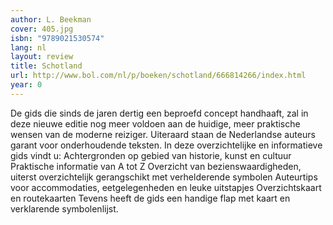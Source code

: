 ```yaml
---
author: L. Beekman
cover: 405.jpg
isbn: "9789021530574"
lang: nl
layout: review
title: Schotland
url: http://www.bol.com/nl/p/boeken/schotland/666814266/index.html
year: 0
---
```


De gids die sinds de jaren dertig een beproefd concept handhaaft, zal in deze nieuwe editie nog meer voldoen aan de huidige, meer praktische wensen van de moderne reiziger. Uiteraard staan de Nederlandse auteurs garant voor
onderhoudende teksten. In deze overzichtelijke en informatieve gids vindt u:
Achtergronden op gebied van historie, kunst en cultuur
Praktische informatie van A tot Z
Overzicht van bezienswaardigheden, uiterst overzichtelijk gerangschikt met verhelderende symbolen
Auteurtips voor accommodaties, eetgelegenheden en leuke uitstapjes
Overzichtskaart en routekaarten
Tevens heeft de gids een handige flap met kaart en verklarende symbolenlijst.
